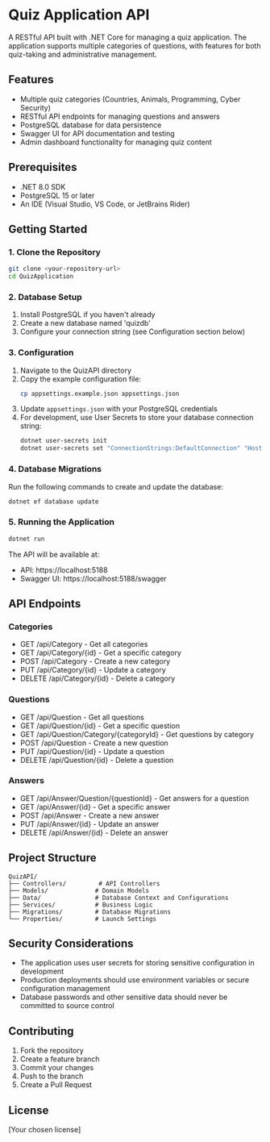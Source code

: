 # Quiz Application API

A RESTful API built with .NET Core for managing a quiz application. The application supports multiple categories of questions, with features for both quiz-taking and administrative management.

## Features

- Multiple quiz categories (Countries, Animals, Programming, Cyber Security)
- RESTful API endpoints for managing questions and answers
- PostgreSQL database for data persistence
- Swagger UI for API documentation and testing
- Admin dashboard functionality for managing quiz content

## Prerequisites

- .NET 8.0 SDK
- PostgreSQL 15 or later
- An IDE (Visual Studio, VS Code, or JetBrains Rider)

## Getting Started

### 1. Clone the Repository

```bash
git clone <your-repository-url>
cd QuizApplication
```

### 2. Database Setup

1. Install PostgreSQL if you haven't already
2. Create a new database named 'quizdb'
3. Configure your connection string (see Configuration section below)

### 3. Configuration

1. Navigate to the QuizAPI directory
2. Copy the example configuration file:
   ```bash
   cp appsettings.example.json appsettings.json
   ```
3. Update `appsettings.json` with your PostgreSQL credentials
4. For development, use User Secrets to store your database connection string:
   ```bash
   dotnet user-secrets init
   dotnet user-secrets set "ConnectionStrings:DefaultConnection" "Host=localhost;Database=quizdb;Username=your_username;Password=your_password"
   ```

### 4. Database Migrations

Run the following commands to create and update the database:

```bash
dotnet ef database update
```

### 5. Running the Application

```bash
dotnet run
```

The API will be available at:
- API: https://localhost:5188
- Swagger UI: https://localhost:5188/swagger

## API Endpoints

### Categories
- GET /api/Category - Get all categories
- GET /api/Category/{id} - Get a specific category
- POST /api/Category - Create a new category
- PUT /api/Category/{id} - Update a category
- DELETE /api/Category/{id} - Delete a category

### Questions
- GET /api/Question - Get all questions
- GET /api/Question/{id} - Get a specific question
- GET /api/Question/Category/{categoryId} - Get questions by category
- POST /api/Question - Create a new question
- PUT /api/Question/{id} - Update a question
- DELETE /api/Question/{id} - Delete a question

### Answers
- GET /api/Answer/Question/{questionId} - Get answers for a question
- GET /api/Answer/{id} - Get a specific answer
- POST /api/Answer - Create a new answer
- PUT /api/Answer/{id} - Update an answer
- DELETE /api/Answer/{id} - Delete an answer

## Project Structure

```
QuizAPI/
├── Controllers/         # API Controllers
├── Models/             # Domain Models
├── Data/               # Database Context and Configurations
├── Services/           # Business Logic
├── Migrations/         # Database Migrations
└── Properties/         # Launch Settings
```

## Security Considerations

- The application uses user secrets for storing sensitive configuration in development
- Production deployments should use environment variables or secure configuration management
- Database passwords and other sensitive data should never be committed to source control

## Contributing

1. Fork the repository
2. Create a feature branch
3. Commit your changes
4. Push to the branch
5. Create a Pull Request

## License

[Your chosen license] 